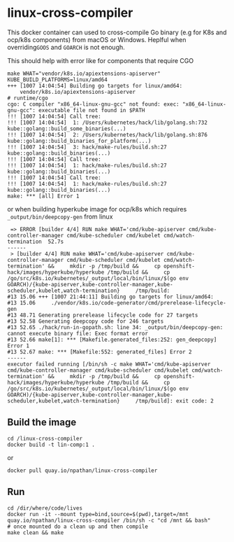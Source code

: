 # linux-cross-compiler
This docker container can used to cross-compile Go binary (e.g for K8s and ocp/k8s components) from macOS or Windows. Heplful when overriding`GOOS` and `GOARCH` is not enough.

This should help with error like for components that require CGO 

```
make WHAT="vendor/k8s.io/apiextensions-apiserver" KUBE_BUILD_PLATFORMS=linux/amd64 
+++ [1007 14:04:54] Building go targets for linux/amd64:
    vendor/k8s.io/apiextensions-apiserver
# runtime/cgo
cgo: C compiler "x86_64-linux-gnu-gcc" not found: exec: "x86_64-linux-gnu-gcc": executable file not found in $PATH
!!! [1007 14:04:54] Call tree:
!!! [1007 14:04:54]  1: /Users/kubernetes/hack/lib/golang.sh:732 kube::golang::build_some_binaries(...)
!!! [1007 14:04:54]  2: /Users/kubernetes/hack/lib/golang.sh:876 kube::golang::build_binaries_for_platform(...)
!!! [1007 14:04:54]  3: hack/make-rules/build.sh:27 kube::golang::build_binaries(...)
!!! [1007 14:04:54] Call tree:
!!! [1007 14:04:54]  1: hack/make-rules/build.sh:27 kube::golang::build_binaries(...)
!!! [1007 14:04:54] Call tree:
!!! [1007 14:04:54]  1: hack/make-rules/build.sh:27 kube::golang::build_binaries(...)
make: *** [all] Error 1

```

or when building hyperkube image for ocp/k8s which requires `_output/bin/deepcopy-gen` from linux

```
 => ERROR [builder 4/4] RUN make WHAT='cmd/kube-apiserver cmd/kube-controller-manager cmd/kube-scheduler cmd/kubelet cmd/watch-termination  52.7s
------
 > [builder 4/4] RUN make WHAT='cmd/kube-apiserver cmd/kube-controller-manager cmd/kube-scheduler cmd/kubelet cmd/watch-termination' &&     mkdir -p /tmp/build &&     cp openshift-hack/images/hyperkube/hyperkube /tmp/build &&     cp /go/src/k8s.io/kubernetes/_output/local/bin/linux/$(go env GOARCH)/{kube-apiserver,kube-controller-manager,kube-scheduler,kubelet,watch-termination}     /tmp/build:
#13 15.06 +++ [1007 21:44:11] Building go targets for linux/amd64:
#13 15.06     ./vendor/k8s.io/code-generator/cmd/prerelease-lifecycle-gen
#13 48.71 Generating prerelease lifecycle code for 27 targets
#13 52.58 Generating deepcopy code for 246 targets
#13 52.65 ./hack/run-in-gopath.sh: line 34: _output/bin/deepcopy-gen: cannot execute binary file: Exec format error
#13 52.66 make[1]: *** [Makefile.generated_files:252: gen_deepcopy] Error 1
#13 52.67 make: *** [Makefile:552: generated_files] Error 2
------
executor failed running [/bin/sh -c make WHAT='cmd/kube-apiserver cmd/kube-controller-manager cmd/kube-scheduler cmd/kubelet cmd/watch-termination' &&     mkdir -p /tmp/build &&     cp openshift-hack/images/hyperkube/hyperkube /tmp/build &&     cp /go/src/k8s.io/kubernetes/_output/local/bin/linux/$(go env GOARCH)/{kube-apiserver,kube-controller-manager,kube-scheduler,kubelet,watch-termination}     /tmp/build]: exit code: 2

```
## Build the image
```
cd /linux-cross-compiler
docker build -t lin-comp:1 .
```
or

```docker pull quay.io/npathan/linux-cross-compiler```

## Run
```
cd /dir/where/code/lives 
docker run -it --mount type=bind,source=$(pwd),target=/mnt quay.io/npathan/linux-cross-compiler /bin/sh -c "cd /mnt && bash"
# once mounted do a clean up and then compile
make clean && make
```
